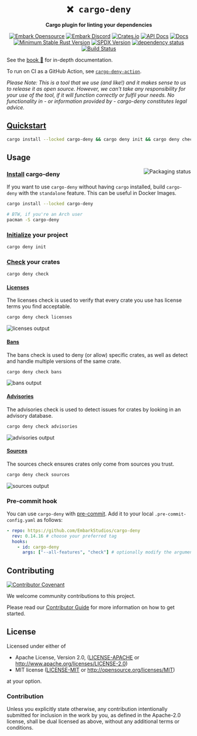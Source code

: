 <!-- markdownlint-disable no-inline-html first-line-heading no-emphasis-as-heading -->

<div align="center">

# `❌ cargo-deny`

**Cargo plugin for linting your dependencies**

[![Embark Opensource](https://img.shields.io/badge/embark-open%20source-blueviolet.svg)](https://embark.dev)
[![Embark Discord](https://img.shields.io/badge/discord-ark-%237289da.svg?logo=discord)](https://discord.gg/Fg4u4VX)
[![Crates.io](https://img.shields.io/crates/v/cargo-deny.svg)](https://crates.io/crates/cargo-deny)
[![API Docs](https://docs.rs/cargo-deny/badge.svg)](https://docs.rs/cargo-deny)
[![Docs](https://img.shields.io/badge/The%20Book-📕-brightgreen.svg)](https://embarkstudios.github.io/cargo-deny/)
[![Minimum Stable Rust Version](https://img.shields.io/badge/Rust-1.88.0-blue?color=fc8d62&logo=rust)](https://blog.rust-lang.org/2025/06/26/Rust-1.88.0/)
[![SPDX Version](https://img.shields.io/badge/SPDX%20Version-3.25.0-blue.svg)](https://spdx.org/licenses/)
[![dependency status](https://deps.rs/repo/github/EmbarkStudios/cargo-deny/status.svg)](https://deps.rs/repo/github/EmbarkStudios/cargo-deny)
[![Build Status](https://github.com/EmbarkStudios/cargo-deny/workflows/CI/badge.svg)](https://github.com/EmbarkStudios/cargo-deny/actions?workflow=CI)

</div>

See the [book 📕](https://embarkstudios.github.io/cargo-deny/) for in-depth documentation.

To run on CI as a GitHub Action, see [`cargo-deny-action`](https://github.com/EmbarkStudios/cargo-deny-action).

_Please Note: This is a tool that we use (and like!) and it makes sense to us to release it as open source. However, we can’t take any responsibility for your use of the tool, if it will function correctly or fulfil your needs. No functionality in - or information provided by - cargo-deny constitutes legal advice._

## [Quickstart](https://embarkstudios.github.io/cargo-deny/)

```bash
cargo install --locked cargo-deny && cargo deny init && cargo deny check
```

## Usage

<a href="https://repology.org/project/cargo-deny/versions"><img align="right" src="https://repology.org/badge/vertical-allrepos/cargo-deny.svg" alt="Packaging status"></a>

### [Install](https://embarkstudios.github.io/cargo-deny/cli/index.html) cargo-deny

If you want to use `cargo-deny` without having `cargo` installed, build `cargo-deny` with the `standalone` feature. This can be useful in Docker Images.

```bash
cargo install --locked cargo-deny

# BTW, if you're an Arch user
pacman -S cargo-deny
```

### [Initialize](https://embarkstudios.github.io/cargo-deny/cli/init.html) your project

```bash
cargo deny init
```

### [Check](https://embarkstudios.github.io/cargo-deny/cli/check.html) your crates

```bash
cargo deny check
```

#### [Licenses](https://embarkstudios.github.io/cargo-deny/checks/licenses/index.html)

The licenses check is used to verify that every crate you use has license terms you find acceptable.

```bash
cargo deny check licenses
```

![licenses output](docs/src/output/licenses.svg)

#### [Bans](https://embarkstudios.github.io/cargo-deny/checks/bans/index.html)

The bans check is used to deny (or allow) specific crates, as well as detect and handle multiple versions of the same crate.

```bash
cargo deny check bans
```

![bans output](docs/src/output/bans.svg)

#### [Advisories](https://embarkstudios.github.io/cargo-deny/checks/advisories/index.html)

The advisories check is used to detect issues for crates by looking in an advisory database.

```bash
cargo deny check advisories
```

![advisories output](docs/src/output/advisories.svg)

#### [Sources](https://embarkstudios.github.io/cargo-deny/checks/sources/index.html)

The sources check ensures crates only come from sources you trust.

```bash
cargo deny check sources
```

![sources output](docs/src/output/sources.svg)

### Pre-commit hook

You can use `cargo-deny` with [pre-commit](https://pre-commit.com). Add it to your local `.pre-commit-config.yaml` as follows:

```yaml
- repo: https://github.com/EmbarkStudios/cargo-deny
  rev: 0.14.16 # choose your preferred tag
  hooks:
    - id: cargo-deny
      args: ["--all-features", "check"] # optionally modify the arguments for cargo-deny (default arguments shown here)
```

## Contributing

[![Contributor Covenant](https://img.shields.io/badge/contributor%20covenant-v1.4-ff69b4.svg)](CODE_OF_CONDUCT.md)

We welcome community contributions to this project.

Please read our [Contributor Guide](CONTRIBUTING.md) for more information on how to get started.

## License

Licensed under either of

- Apache License, Version 2.0, ([LICENSE-APACHE](LICENSE-APACHE) or <http://www.apache.org/licenses/LICENSE-2.0>)
- MIT license ([LICENSE-MIT](LICENSE-MIT) or <http://opensource.org/licenses/MIT>)

at your option.

### Contribution

Unless you explicitly state otherwise, any contribution intentionally submitted for inclusion in the work by you, as defined in the Apache-2.0 license, shall be dual licensed as above, without any additional terms or conditions.
